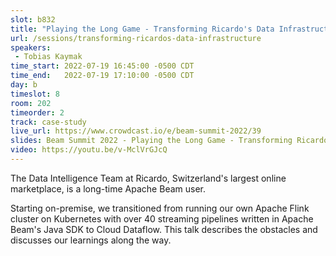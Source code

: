 ```yaml
---
slot: b832
title: "Playing the Long Game - Transforming Ricardo's Data Infrastructure with Apache Beam"
url: /sessions/transforming-ricardos-data-infrastructure
speakers:
 - Tobias Kaymak
time_start: 2022-07-19 16:45:00 -0500 CDT
time_end:   2022-07-19 17:10:00 -0500 CDT
day: b
timeslot: 8
room: 202
timeorder: 2
track: case-study
live_url: https://www.crowdcast.io/e/beam-summit-2022/39
slides: Beam Summit 2022 - Playing the Long Game - Transforming Ricardo's Data Infrastructure with Apache Beam.pdf
video: https://youtu.be/v-MclVrGJcQ
---
```


The Data Intelligence Team at Ricardo, Switzerland's largest online marketplace, is a long-time Apache Beam user.
 
 Starting on-premise, we transitioned from running our own Apache Flink cluster on Kubernetes with over 40 streaming pipelines written in Apache Beam's Java SDK to Cloud Dataflow. This talk describes the obstacles and discusses our learnings along the way.